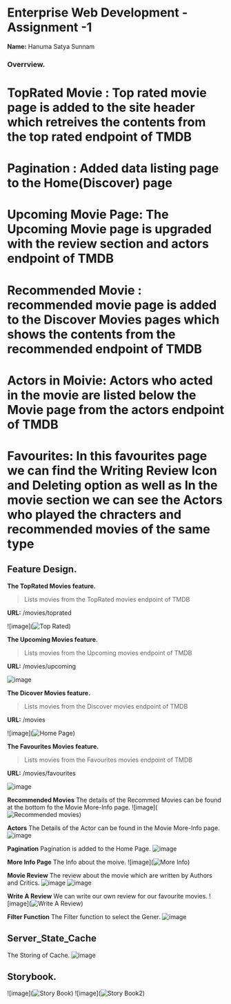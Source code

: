 # Enterprise Web Development - Assignment -1

__Name:__ Hanuma Satya Sunnam

### Overrview.

# TopRated Movie : Top rated movie page is added to the site header which retreives the contents from the top rated endpoint of TMDB
# Pagination : Added data listing page to the Home(Discover) page
# Upcoming Movie Page: The Upcoming Movie page is upgraded with the review section and actors endpoint of TMDB
# Recommended Movie : recommended movie page is added to the Discover Movies pages which shows the contents from the recommended endpoint of TMDB
# Actors in Moivie: Actors who acted in the movie are listed below the Movie page from the actors endpoint of TMDB
# Favourites: In this favourites page we can find the Writing Review Icon and Deleting option as well as In the movie section we can see the Actors who played the chracters and recommended movies of the same type



## Feature Design.

__The TopRated Movies feature.__
> Lists movies from the TopRated movies endpoint of TMDB

__URL:__ /movies/toprated

![image](![Top Rated](https://user-images.githubusercontent.com/91950953/165967699-c4557b26-17af-44de-bb99-9399c2aef05c.PNG))


__The Upcoming Movies feature.__
> Lists movies from the Upcoming movies endpoint of TMDB

__URL:__ /movies/upcoming

![image](![Upcoming](https://user-images.githubusercontent.com/91950953/165968045-1a169c4b-589f-4d04-880d-0698aa4d1a31.PNG))


__The Dicover Movies feature.__
> Lists movies from the Discover movies endpoint of TMDB

__URL:__ /movies

![image](![Home Page](https://user-images.githubusercontent.com/91950953/165968645-2fc5e1d2-254d-4eb1-ac8d-a2c96afcc91f.PNG))


__The Favourites Movies feature.__
> Lists movies from the Favourites movies endpoint of TMDB

__URL:__ /movies/favourites

![image](![Favourites](https://user-images.githubusercontent.com/91950953/165968929-f651b409-3629-4f58-9405-84a511a2d7cc.PNG))



__Recommended Movies__
The details of the Recommed Movies can be found at the bottom fo the Movie More-Info page.
![image](![Recommended movies](https://user-images.githubusercontent.com/91950953/165969255-b4b87ab5-1ca3-4636-9975-bf44a31915d5.PNG))

__Actors__
The Details of the Actor can be found in the Movie More-Info page.
![image](![Actors](https://user-images.githubusercontent.com/91950953/165969421-c469e074-887d-4d51-b69e-a6516728e4ff.PNG))

__Pagination__
Pagination is added to the Home Page.
![image](![Pagination](https://user-images.githubusercontent.com/91950953/165969710-5517f9db-297f-4fa9-a088-a2a4275975d3.PNG))

__More Info Page__
The Info about the moive.
![image](![More Info](https://user-images.githubusercontent.com/91950953/165971189-ff2d529e-209b-4f3d-9fa0-76f736bf922d.PNG))

__Movie Review__
The review about the movie which are written by Authors and Critics.
![image](![Reviews](https://user-images.githubusercontent.com/91950953/165971709-5bae3cc0-eb97-42d0-86f3-8aa46add102e.PNG))
![image](![Full_Review](https://user-images.githubusercontent.com/91950953/165973594-1a83e1e5-c47b-486a-b812-1df79120f5ed.PNG))

__Write A Review__
We can write our own review for our favourite movies.
![image](![Write A Review](https://user-images.githubusercontent.com/91950953/165971470-ca56cc4b-3c44-4b67-ab5c-02dc190add09.PNG))

__Filter Function__
The Filter function to select the Gener.
![image](![Filter](https://user-images.githubusercontent.com/91950953/165972279-ac130423-6c24-40ea-ac4d-d2ddc3ca0822.PNG))


## Server_State_Cache
The Storing of Cache.
![image](![Cache](https://user-images.githubusercontent.com/91950953/165972095-52331139-4a2c-460f-a723-f691668aec96.PNG))


## Storybook.

![image](![Story Book](https://user-images.githubusercontent.com/91950953/165970780-4d495f9d-b330-4dea-bacb-75d1a1925b16.PNG))
![image](![Story Book2](https://user-images.githubusercontent.com/91950953/165970900-58b4f8da-dd9e-4f95-a0fa-ac88500fba91.PNG))



